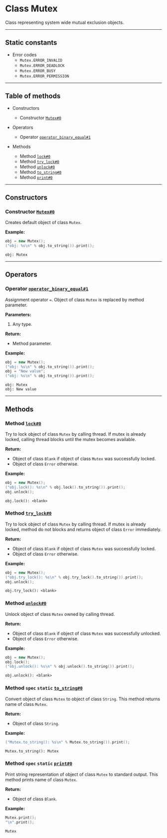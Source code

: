 # Class Mutex

Class representing system wide mutual exclusion objects.

-----

## Static constants

* Error codes
  * `Mutex.ERROR_INVALID`
  * `Mutex.ERROR_DEADLOCK`
  * `Mutex.ERROR_BUSY`
  * `Mutex.ERROR_PERMISSION`

-----

## Table of methods

* Constructors

  * Constructor [`Mutex#0`](#Mutex%230)

* Operators

  * Operator [`operator_binary_equal#1`](#operator_binary_equal%231)

* Methods

  * Method [`lock#0`](#lock%230)
  * Method [`try_lock#0`](#try_lock%230)
  * Method [`unlock#0`](#unlock%230)
  * Method [`to_string#0`](#to_string%230)
  * Method [`print#0`](#print%230)

-----

## Constructors

<a name="Mutex#0" />

### Constructor [`Mutex#0`](https://github.com/izuzanak/uclang/blob/master/uclang/../uclang/mods/base_uclm/source_files/base_module.cc#L8224)

Creates default object of class `Mutex`.

**Example:**

```cpp
obj = new Mutex();
("obj: %s\n" % obj.to_string()).print();
```
```
obj: Mutex
```

-----

## Operators

<a name="operator_binary_equal#1" />

### Operator [`operator_binary_equal#1`](https://github.com/izuzanak/uclang/blob/master/uclang/../uclang/mods/base_uclm/source_files/base_module.cc#L8210)

Assignment operator `=`. Object of class `Mutex` is replaced by method parameter.

**Parameters:**

1. Any type.

**Return:**

* Method parameter.

**Example:**

```cpp
obj = new Mutex();
("obj: %s\n" % obj.to_string()).print();
obj = "New value";
("obj: %s\n" % obj.to_string()).print();
```
```
obj: Mutex
obj: New value
```

-----

## Methods

<a name="lock#0" />

### Method [`lock#0`](https://github.com/izuzanak/uclang/blob/master/uclang/../uclang/mods/base_uclm/source_files/base_module.cc#L8229)

Try to lock object of class `Mutex` by calling thread. If mutex is already
locked, calling thread blocks until the mutex becomes available.

**Return:**

* Object of class `Blank` if object of class `Mutex` was successfully locked.
* Object of class `Error` otherwise.

**Example:**

```cpp
obj = new Mutex();
("obj.lock(): %s\n" % obj.lock().to_string()).print();
obj.unlock();
```
```
obj.lock(): <blank>
```

<a name="try_lock#0" />

### Method [`try_lock#0`](https://github.com/izuzanak/uclang/blob/master/uclang/../uclang/mods/base_uclm/source_files/base_module.cc#L8249)

Try to lock object of class `Mutex` by calling thread. If mutex is already
locked, method do not blocks and returns object of class `Error` immediately.

**Return:**

* Object of class `Blank` if object of class `Mutex` was successfully locked.
* Object of class `Error` otherwise.

**Example:**

```cpp
obj = new Mutex();
("obj.try_lock(): %s\n" % obj.try_lock().to_string()).print();
obj.unlock();
```
```
obj.try_lock(): <blank>
```

<a name="unlock#0" />

### Method [`unlock#0`](https://github.com/izuzanak/uclang/blob/master/uclang/../uclang/mods/base_uclm/source_files/base_module.cc#L8269)

Unlock object of class `Mutex` owned by calling thread.

**Return:**

* Object of class `Blank` if object of class `Mutex` was successfully unlocked.
* Object of class `Error` otherwise.

**Example:**

```cpp
obj = new Mutex();
obj.lock();
("obj.unlock(): %s\n" % obj.unlock().to_string()).print();
```
```
obj.unlock(): <blank>
```

<a name="to_string#0" />

### Method `spec` `static` [`to_string#0`](https://github.com/izuzanak/uclang/blob/master/uclang/../uclang/mods/base_uclm/source_files/base_module.cc#L8289)

Convert object of class `Mutex` to object of class `String`.
This method returns name of class `Mutex`.

**Return:**

* Object of class `String`.

**Example:**

```cpp
("Mutex.to_string(): %s\n" % Mutex.to_string()).print();
```
```
Mutex.to_string(): Mutex
```

<a name="print#0" />

### Method `spec` `static` [`print#0`](https://github.com/izuzanak/uclang/blob/master/uclang/../uclang/mods/base_uclm/source_files/base_module.cc#L8298)

Print string representation of object of class `Mutex` to standard output.
This method prints name of class `Mutex`.

**Return:**

* Object of class `Blank`.

**Example:**

```cpp
Mutex.print();
"\n".print();
```
```
Mutex
```
